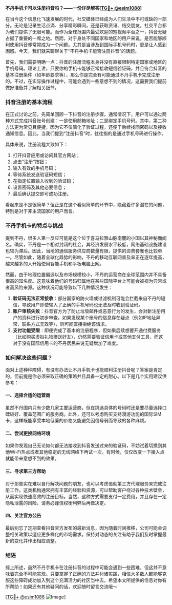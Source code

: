 **不丹手机卡可以注册抖音吗？——一份详尽解答[[TG💪+ @esim1088](https://t.me/s/esim1088)]**

在当今这个信息化飞速发展的时代，社交媒体已经成为人们生活中不可或缺的一部分。无论是记录生活点滴、分享精彩瞬间，还是获取资讯、结交朋友，社交平台都为我们提供了无限可能。而作为全球范围内最受欢迎的短视频平台之一，抖音无疑占据了重要的一席之地。然而，对于身处不同国家和地区的用户来说，是否能够顺利使用抖音却常常成为一个问题。尤其是当涉及到国际手机号码时，更是让人感到困惑。今天，我们就来聊聊关于“不丹手机卡能否注册抖音”的话题。

首先，我们需要明确一点：抖音的注册流程本身并没有直接限制特定国家或地区的手机号码。理论上讲，只要你的手机卡能够正常接收短信验证码，并且符合抖音的基本注册条件（如年龄要求等），那么你是完全有可能通过不丹手机卡完成注册的。不过，在实际操作过程中，可能会遇到一些意想不到的情况，这需要我们提前做好准备并了解相关细节。

### 抖音注册的基本流程

在正式讨论之前，先简单回顾一下抖音的注册步骤。通常情况下，用户可以通过两种方式完成抖音账号创建：一是使用邮箱地址；二是绑定手机号码。其中，第二种方法更为常见且便捷，因为它不仅简化了验证过程，还便于后续找回密码以及接收通知信息。因此，当我们提到“注册抖音”时，往往指的是通过手机号码进行操作。

具体来说，注册流程大致如下：
1. 打开抖音应用或访问其官方网站；
2. 点击“注册”按钮；
3. 输入有效的手机号码；
4. 等待系统发送验证码短信；
5. 在指定位置输入收到的验证码；
6. 设置密码及其他必要信息；
7. 最后确认提交即可成功注册。

看起来是不是很简单？但正是在这个看似简单的环节中，隐藏着许多潜在的问题，特别是对于非主流国家的用户而言。

### 不丹手机卡的特点与挑战

提到不丹，很多人第一反应可能是这个位于喜马拉雅山脉南麓的小国以其神秘而闻名。确实，不丹是一个相对封闭的社会，其经济发展水平较低，网络基础设施建设也较为滞后。因此，当地的通信服务供应商数量有限，提供的资费套餐也比较单一。尽管如此，随着全球化趋势的影响，不丹的移动互联网普及率正在逐年提高，越来越多的人开始使用智能手机和平板电脑上网。

然而，由于地理位置偏远以及市场规模较小，不丹的运营商在全球范围内并不具备很高的知名度。这意味着他们的号码归属地在某些国际平台上可能会被视为异常或者高风险来源。这种状况可能导致以下几种情况发生：

1. **验证码无法正常接收**：部分国家的防火墙或过滤机制可能会拦截来自不丹的短信，导致用户即使输入了正确的手机号码也无法及时收到验证码。
2. **账户审核失败**：抖音官方为了防止垃圾邮件或恶意行为的发生，会对新注册用户的资料进行初步审查。如果发现某个账号的信息存在疑点（例如IP地址异常、联系方式无效等），则可能直接拒绝该请求。
3. **支付功能受限**：即便完成了基本的注册程序，但如果后续想要开通付费服务（比如购买虚拟礼物赠送好友），仍然需要验证信用卡或其他支付工具，而这对于没有国际信用卡的不丹居民来说无疑增加了难度。

### 如何解决这些问题？

面对上述种种障碍，有没有办法让不丹手机卡也能顺利注册抖音呢？答案是肯定的，但前提是你必须采取正确的策略并且具备一定的耐心。以下是几个实用建议供参考：

#### 一、选择合适的运营商
虽然不丹国内只有少数几家主要运营商，但在挑选具体的号码时还是要尽量选择口碑较好、覆盖范围广的服务商。此外，还可以考虑购买支持漫游功能的国际SIM卡，这样既能享受本地低廉的价格又能避免因信号弱而导致的各种麻烦。

#### 二、尝试更换网络环境
如果你发现自己无论如何都无法接收到抖音发送过来的验证码，不妨试着切换到其他Wi-Fi热点或者其他稳定的无线网络下再试一次。有时候，仅仅改变一下接入点就能带来意想不到的效果。

#### 三、寻求第三方帮助
对于那些实在难以自行解决问题的朋友，也可以考虑借助第三方代理服务来完成注册工作。这类机构通常拥有丰富的经验和资源，可以帮助客户绕过各种技术壁垒，从而实现快速高效的注册目标。当然，这种方式需要支付一定费用，并且存在一定隐私泄露的风险，请务必谨慎权衡利弊后再做决定。

#### 四、关注官方公告
最后别忘了定期查看抖音官方发布的最新消息，因为随着时间推移，公司可能会调整相关政策以适应更多样化的市场需求。保持对动态的关注有助于我们及时掌握最新的变化并作出相应调整。

### 结语

综上所述，虽然不丹手机卡在注册抖音的过程中可能会遇到一些困难，但这并不意味着完全不可能实现。只要掌握了正确的方法并付诸实践，相信大多数人都能够克服这些障碍成功加入到这个充满活力的社区当中去。希望本文所提供的信息对你有所帮助！如果还有其他疑问的话，欢迎随时留言交流哦～

[[TG💪+ @esim1088](https://t.me/s/esim1088) ![Image](https://i.postimg.cc/4NQfJmqS/Snipaste-2025-05-13-00-14-12.png)]